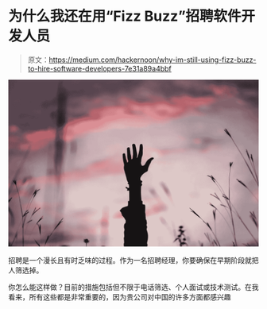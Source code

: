 # 为什么我还在用“Fizz Buzz”招聘软件开发人员

> 原文：<https://medium.com/hackernoon/why-im-still-using-fizz-buzz-to-hire-software-developers-7e31a89a4bbf>

![](img/5b9f00db0d7c040de48a2f2bd4ef21ef.png)

招聘是一个漫长且有时乏味的过程。作为一名招聘经理，你要确保在早期阶段就把人筛选掉。

你怎么能这样做？目前的措施包括但不限于电话筛选、个人面试或技术测试。在我看来，所有这些都是非常重要的，因为贵公司对中国的许多方面都感兴趣